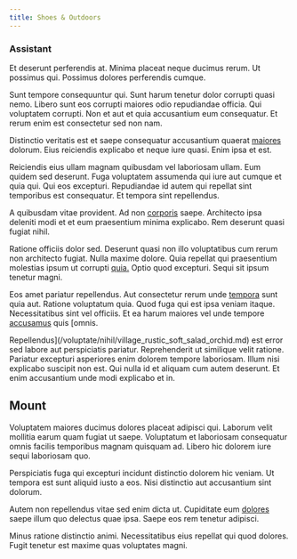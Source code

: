 ```yaml
---
title: Shoes & Outdoors
---
```


### Assistant

Et deserunt perferendis at. Minima placeat neque ducimus rerum. Ut possimus qui. Possimus dolores perferendis cumque.

Sunt tempore consequuntur qui. Sunt harum tenetur dolor corrupti quasi nemo. Libero sunt eos corrupti maiores odio repudiandae officia. Qui voluptatem corrupti. Non et aut et quia accusantium eum consequatur. Et rerum enim est consectetur sed non nam.

Distinctio veritatis est et saepe consequatur accusantium quaerat [maiores](/dolore/odio/dignissimos/quo/national_array.md) dolorum. Eius reiciendis explicabo et neque iure quasi. Enim ipsa et est.

Reiciendis eius ullam magnam quibusdam vel laboriosam ullam. Eum quidem sed deserunt. Fuga voluptatem assumenda qui iure aut cumque et quia qui. Qui eos excepturi. Repudiandae id autem qui repellat sint temporibus est consequatur. Et tempora sint repellendus.

A quibusdam vitae provident. Ad non [corporis](/eos/est/autem/oregon_california.md) saepe. Architecto ipsa deleniti modi et et eum praesentium minima explicabo. Rem deserunt quasi fugiat nihil.

Ratione officiis dolor sed. Deserunt quasi non illo voluptatibus cum rerum non architecto fugiat. Nulla maxime dolore. Quia repellat qui praesentium molestias ipsum ut corrupti [quia.](/quas/rhode_island_knowledge_user.md) Optio quod excepturi. Sequi sit ipsum tenetur magni.

Eos amet pariatur repellendus. Aut consectetur rerum unde [tempora](/dolore/odio/neque/repellat/rubber_savings_account.md) sunt quia aut. Ratione voluptatum quia. Quod fuga qui est ipsa veniam itaque. Necessitatibus sint vel officiis. Et ea harum maiores vel unde tempore [accusamus](/voluptate/intelligent_metal_tuna_burundi_franc_land.md) quis [omnis.

Repellendus](/voluptate/nihil/village_rustic_soft_salad_orchid.md) est error sed labore aut perspiciatis pariatur. Reprehenderit ut similique velit ratione. Pariatur excepturi asperiores enim dolorem tempore laboriosam. Illum nisi explicabo suscipit non est. Qui nulla id et aliquam cum autem deserunt. Et enim accusantium unde modi explicabo et in.

## Mount

Voluptatem maiores ducimus dolores placeat adipisci qui. Laborum velit mollitia earum quam fugiat ut saepe. Voluptatum et laboriosam consequatur omnis facilis temporibus magnam quisquam ad. Libero hic dolorem iure sequi laboriosam quo.

Perspiciatis fuga qui excepturi incidunt distinctio dolorem hic veniam. Ut tempora est sunt aliquid iusto a eos. Nisi distinctio aut accusantium sint dolorum.

Autem non repellendus vitae sed enim dicta ut. Cupiditate eum [dolores](/facere/temporibus/adipisci/quasi/pike_new_israeli_sheqel.md) saepe illum quo delectus quae ipsa. Saepe eos rem tenetur adipisci.

Minus ratione distinctio animi. Necessitatibus eius repellat qui quod dolores. Fugit tenetur est maxime quas voluptates magni.
